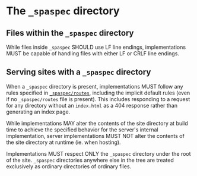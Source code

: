 # The `_spaspec` directory

## Files within the `_spaspec` directory

While files inside `_spaspec` SHOULD use LF line endings, implementations MUST be capable of handling files with either LF or CRLF line endings.

## Serving sites with a `_spaspec` directory

When a `_spaspec` directory is present, implementations MUST follow any rules specified in [`_spaspec/routes`][routes], including the implicit default rules (even if no `_spaspec/routes` file is present). This includes responding to a request for any directory without an `index.html` as a 404 response rather than generating an index page.

[routes]: files/routes.md

While implementations MAY alter the contents of the site directory at build time to achieve the specified behavior for the server's internal implementation, server implementations MUST NOT alter the contents of the site directory at runtime (ie. when hosting).

Implementations MUST respect ONLY the `_spaspec` directory under the root of the site. `_spaspec` directories anywhere else in the tree are treated exclusively as ordinary directories of ordinary files.
